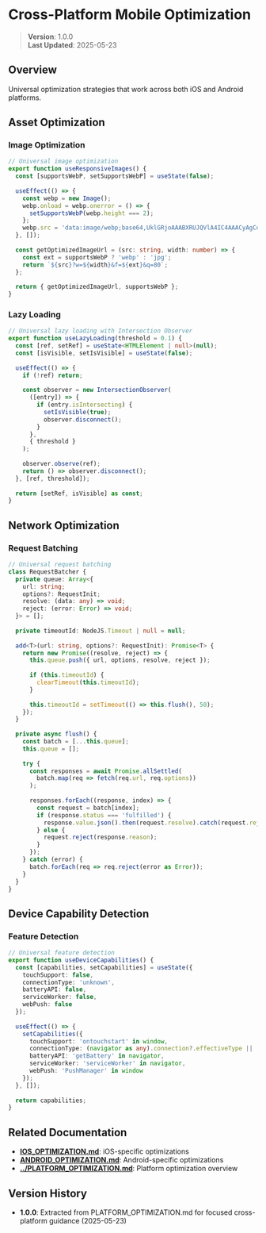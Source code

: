 
# Cross-Platform Mobile Optimization

> **Version**: 1.0.0  
> **Last Updated**: 2025-05-23

## Overview

Universal optimization strategies that work across both iOS and Android platforms.

## Asset Optimization

### Image Optimization
```typescript
// Universal image optimization
export function useResponsiveImages() {
  const [supportsWebP, setSupportsWebP] = useState(false);
  
  useEffect(() => {
    const webp = new Image();
    webp.onload = webp.onerror = () => {
      setSupportsWebP(webp.height === 2);
    };
    webp.src = 'data:image/webp;base64,UklGRjoAAABXRUJQVlA4IC4AAACyAgCdASoCAAIALmk0mk0iIiIiIgBoSygABc6WWgAA/veff/0PP8bA//LwYAAA';
  }, []);
  
  const getOptimizedImageUrl = (src: string, width: number) => {
    const ext = supportsWebP ? 'webp' : 'jpg';
    return `${src}?w=${width}&f=${ext}&q=80`;
  };
  
  return { getOptimizedImageUrl, supportsWebP };
}
```

### Lazy Loading
```typescript
// Universal lazy loading with Intersection Observer
export function useLazyLoading(threshold = 0.1) {
  const [ref, setRef] = useState<HTMLElement | null>(null);
  const [isVisible, setIsVisible] = useState(false);
  
  useEffect(() => {
    if (!ref) return;
    
    const observer = new IntersectionObserver(
      ([entry]) => {
        if (entry.isIntersecting) {
          setIsVisible(true);
          observer.disconnect();
        }
      },
      { threshold }
    );
    
    observer.observe(ref);
    return () => observer.disconnect();
  }, [ref, threshold]);
  
  return [setRef, isVisible] as const;
}
```

## Network Optimization

### Request Batching
```typescript
// Universal request batching
class RequestBatcher {
  private queue: Array<{
    url: string;
    options?: RequestInit;
    resolve: (data: any) => void;
    reject: (error: Error) => void;
  }> = [];
  
  private timeoutId: NodeJS.Timeout | null = null;
  
  add<T>(url: string, options?: RequestInit): Promise<T> {
    return new Promise((resolve, reject) => {
      this.queue.push({ url, options, resolve, reject });
      
      if (this.timeoutId) {
        clearTimeout(this.timeoutId);
      }
      
      this.timeoutId = setTimeout(() => this.flush(), 50);
    });
  }
  
  private async flush() {
    const batch = [...this.queue];
    this.queue = [];
    
    try {
      const responses = await Promise.allSettled(
        batch.map(req => fetch(req.url, req.options))
      );
      
      responses.forEach((response, index) => {
        const request = batch[index];
        if (response.status === 'fulfilled') {
          response.value.json().then(request.resolve).catch(request.reject);
        } else {
          request.reject(response.reason);
        }
      });
    } catch (error) {
      batch.forEach(req => req.reject(error as Error));
    }
  }
}
```

## Device Capability Detection

### Feature Detection
```typescript
// Universal feature detection
export function useDeviceCapabilities() {
  const [capabilities, setCapabilities] = useState({
    touchSupport: false,
    connectionType: 'unknown',
    batteryAPI: false,
    serviceWorker: false,
    webPush: false
  });
  
  useEffect(() => {
    setCapabilities({
      touchSupport: 'ontouchstart' in window,
      connectionType: (navigator as any).connection?.effectiveType || 'unknown',
      batteryAPI: 'getBattery' in navigator,
      serviceWorker: 'serviceWorker' in navigator,
      webPush: 'PushManager' in window
    });
  }, []);
  
  return capabilities;
}
```

## Related Documentation

- **[IOS_OPTIMIZATION.md](IOS_OPTIMIZATION.md)**: iOS-specific optimizations
- **[ANDROID_OPTIMIZATION.md](ANDROID_OPTIMIZATION.md)**: Android-specific optimizations
- **[../PLATFORM_OPTIMIZATION.md](../PLATFORM_OPTIMIZATION.md)**: Platform optimization overview

## Version History

- **1.0.0**: Extracted from PLATFORM_OPTIMIZATION.md for focused cross-platform guidance (2025-05-23)
